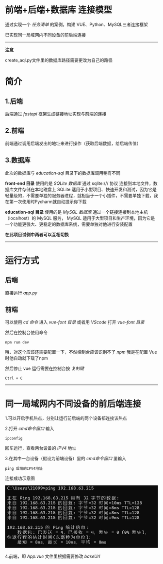 # 前端+后端+数据库 连接模型
通过实现一个 *任务清单* 的案例，构建 VUE、Python、MySQL三者连接框架

已实现同一局域网内不同设备的前后端连接

----

**注意**

create_aql.py文件里的数据库路径需要更改为自己的路径

# 简介
## 1.后端
后端通过 *fastapi* 框架生成链接地址实现与前端的连接

## 2.前端
前端通过调用后端发出的地址来进行操作（获取后端数据，给后端传值）

## 3.数据库
此次的数据库与 *education-sql* 目录下的数据库调用稍有不同

**front-end 目录** 使用的是 *SQLite 数据库* 通过 sqlite:/// 协议 连接到本地文件，数据库文件存储在本地磁盘上
SQLite 适用于小型项目、快速开发和测试，因为它是轻量级的，不需要单独的服务器进程，就相当于一个小插件，不需要单独下载，我在第一次使用时Pycharm就自动提示你下载

**education-sql 目录** 使用的是  *MySQL 数据库* 通过一个链接连接到本地主机（localhost）的 MySQL 服务，
MySQL 适用于大型项目和生产环境，因为它是一个功能更强大、更稳定的数据库系统，需要单独对他进行安装配置

**在此项目试例中两者可以互相切换**

---

# 运行方式

## 后端
直接运行 *app.py*

## 前端
可以使用 *cd 命令* 进入 *vue-font 目录* 或者用 *VScode* 打开 *vue-font 目录*

然后在控制台使用命令

    npm run dev

哦，对这个应该还需要配置一下，不然控制台应该识别不了 *npm* 我是在配置 Vue
时他自动就下载了npm

然后停止 vue 运行需要在控制台按 *复制键*

    Ctrl + C

---

# 同一局域网内不同设备的前后端连接

1.可以开启手机热点，分别让运行前后端的两个设备都连接该热点

2.打开 *cmd命令窗口* 输入

    ipconfig

回车运行，查看两台设备的 *IPV4* 地址

3.在其中一台设备（假设为前端设备）里的 *cmd命令窗口* 里输入

    ping 后端的IPV4地址

连接成功示意图

![img.png](img.png)

4.前端，即 *App.vue* 文件里根据需要修改 *baseUrl*
